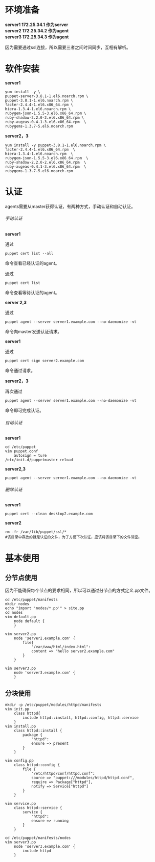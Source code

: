 # 环境准备

**server1 172.25.34.1  作为server**   
**server2 172.25.34.2  作为agent**   
**server3 172.25.34.3  作为agent**   

因为需要通过ssl连接，所以需要三者之间时间同步，互相有解析。


# 软件安装

**server1**

    yum install -y \
    puppet-server-3.8.1-1.el6.noarch.rpm \
    puppet-3.8.1-1.el6.noarch.rpm \
    facter-2.4.4-1.el6.x86_64.rpm \
    hiera-1.3.4-1.el6.noarch.rpm \
    rubygem-json-1.5.5-3.el6.x86_64.rpm \
    ruby-shadow-2.2.0-2.el6.x86_64.rpm \ 
    ruby-augeas-0.4.1-3.el6.x86_64.rpm  \
    rubygems-1.3.7-5.el6.noarch.rpm


**server2，3**

    yum install -y puppet-3.8.1-1.el6.noarch.rpm \ 
    facter-2.4.4-1.el6.x86_64.rpm  \
    hiera-1.3.4-1.el6.noarch.rpm  \
    rubygem-json-1.5.5-3.el6.x86_64.rpm  \
    ruby-shadow-2.2.0-2.el6.x86_64.rpm  \
    ruby-augeas-0.4.1-3.el6.x86_64.rpm  \
    rubygems-1.3.7-5.el6.noarch.rpm

# 认证

agents需要从master获得认证，有两种方式，手动认证和自动认证。

######  手动认证

**server1**

通过

` puppet cert list --all `

命令查看已经认证的agent。

通过

` puppet cert list `

命令查看等待认证的agent。

**server 2,3**

通过

` puppet agent --server server1.example.com --no-daemonize -vt `

命令向master发送认证请求。

**server1**

通过

` puppet cert sign server2.example.com `

命令通过请求。

**server2，3**

再次通过

` puppet agent --server server1.example.com --no-daemonize -vt `

命令即可完成认证。

###### 自动认证

**server1**

    cd /etc/puppet
    vim puppet.conf
        autosign = ture
    /etc/init.d/puppetmaster reload

**server2,3**

` puppet agent --server server1.example.com --no-daemonize -vt `

###### 删除认证

**server1**

    puppet cert --clean desktop2.example.com

**server2**

    rm -fr /var/lib/puppet/ssl/*
    #该目录中存放的就是认证的文件，为了方便下次认证，应该将该目录下的文件清空。


# 基本使用


## 分节点使用

因为不能确保每个节点的要求相同，所以可以通过分节点的方式定义.pp文件。


    cd /etc/puppet/manifests
    mkdir nodes
    echo "import 'nodes/*.pp'" > site.pp
    cd nodes
    vim default.pp
        node default {
        }
        
    vim server2.pp
        node 'server2.example.com' {
            file{
	            "/var/www/html/index.html":
	            content => "hello server2.example.com"
            }
        }
        
    vim server3.pp
        node 'server3.example.com' {
        }

## 分块使用

    mkdir -p /etc/puppet/modules/httpd/manifests 
    vim init.pp
        class httpd{
	        include httpd::install, httpd::config, httpd::service
        }
    vim install.pp
        class httpd::install {
	        package {
		        "httpd":
		        ensure => present	
	        }
        }
        
    vim config.pp
        class httpd::config {
            file {
                "/etc/httpd/conf/httpd.conf":
                source => "puppet:///modules/httpd/httpd.conf",
                require => Package["httpd"],
                notify => Service["httpd"]
            }
        }
        
    vim service.pp
        class httpd::service {
            service {
                "httpd":
                ensure => running
            }
        }

    cd /etc/puppet/manifests/nodes
    vim server3.pp
        node 'server3.example.com' {
            include httpd
        }





